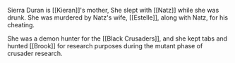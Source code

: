 Sierra Duran is [[Kieran]]'s mother, She slept with [[Natz]] while she was drunk.
She was murdered by Natz's wife, [[Estelle]], along with Natz, for his cheating.

She was a demon hunter for the [[Black Crusaders]], and she kept tabs and hunted [[Brook]] for research purposes during the mutant phase of crusader research.